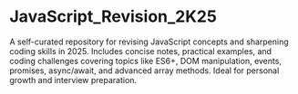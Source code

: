 # JavaScript_Revision_2K25
A self-curated repository for revising JavaScript concepts and sharpening coding skills in 2025. Includes concise notes, practical examples, and coding challenges covering topics like ES6+, DOM manipulation, events, promises, async/await, and advanced array methods. Ideal for personal growth and interview preparation.

